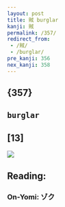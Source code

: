 ```yaml
---
layout: post
title: 賊 burglar
kanji: 賊
permalink: /357/
redirect_from:
 - /賊/
 - /burglar/
pre_kanji: 356
nex_kanji: 358
---
```


## {357}

## `burglar`

## [13]

<div class="stroke"><img src="E8B38A.png" /></div>

## Reading:

### On-Yomi: ゾク
